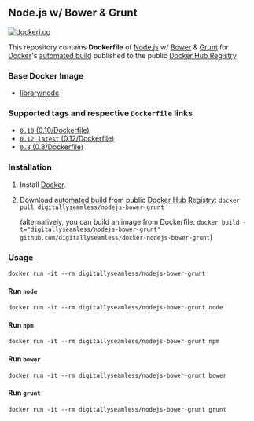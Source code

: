 ## Node.js w/ Bower & Grunt
[![dockeri.co](http://dockeri.co/image/digitallyseamless/nodejs-bower-grunt)](https://registry.hub.docker.com/u/digitallyseamless/nodejs-bower-grunt)

This repository contains **Dockerfile** of [Node.js](http://nodejs.org/) w/ [Bower](http://bower.io/) & [Grunt](http://gruntjs.com/) for [Docker](https://www.docker.com/)'s [automated build](https://registry.hub.docker.com/u/digitallyseamless/nodejs-bower-grunt/) published to the public [Docker Hub Registry](https://registry.hub.docker.com/).

### Base Docker Image

* [library/node](https://registry.hub.docker.com/_/node/)

### Supported tags and respective `Dockerfile` links
* [`0.10` (0.10/Dockerfile)](https://github.com/DigitallySeamless/docker-nodejs-bower-grunt/blob/v0.10/Dockerfile)
* [`0.12`, `latest` (0.12/Dockerfile)](https://github.com/DigitallySeamless/docker-nodejs-bower-grunt/blob/master/Dockerfile)
* [`0.8` (0.8/Dockerfile)](https://github.com/DigitallySeamless/docker-nodejs-bower-grunt/blob/v0.8/Dockerfile)

### Installation

1. Install [Docker](https://www.docker.com/).

2. Download [automated build](https://registry.hub.docker.com/u/digitallyseamless/nodejs-bower-grunt/) from public [Docker Hub Registry](https://registry.hub.docker.com/): `docker pull digitallyseamless/nodejs-bower-grunt`

   (alternatively, you can build an image from Dockerfile: `docker build -t="digitallyseamless/nodejs-bower-grunt" github.com/digitallyseamless/docker-nodejs-bower-grunt`)


### Usage

    docker run -it --rm digitallyseamless/nodejs-bower-grunt

#### Run `node`

    docker run -it --rm digitallyseamless/nodejs-bower-grunt node

#### Run `npm`

    docker run -it --rm digitallyseamless/nodejs-bower-grunt npm

#### Run `bower`

    docker run -it --rm digitallyseamless/nodejs-bower-grunt bower

#### Run `grunt`

    docker run -it --rm digitallyseamless/nodejs-bower-grunt grunt
